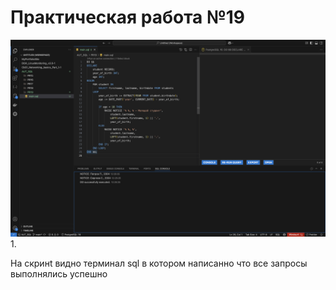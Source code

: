 # Практическая работа №19

![Иллюстрация к проекту](./img/1.png)<br>
1. 

На скринt видно терминал sql в котором написанно что все запросы выполнялись успешно